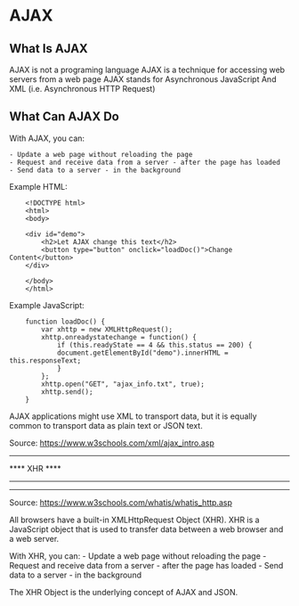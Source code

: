 
# AJAX

## What Is AJAX

AJAX is not a programing language
AJAX is a technique for accessing web servers from a web page
AJAX stands for Asynchronous JavaScript And XML (i.e. Asynchronous HTTP Request)

## What Can AJAX Do

With AJAX, you can:

    - Update a web page without reloading the page
    - Request and receive data from a server - after the page has loaded
    - Send data to a server - in the background
    
Example HTML:

        <!DOCTYPE html>
        <html>
        <body>

        <div id="demo">
            <h2>Let AJAX change this text</h2>
            <button type="button" onclick="loadDoc()">Change Content</button>
        </div>

        </body>
        </html> 


Example JavaScript:

        function loadDoc() {
            var xhttp = new XMLHttpRequest();
            xhttp.onreadystatechange = function() {
                if (this.readyState == 4 && this.status == 200) {
                document.getElementById("demo").innerHTML = this.responseText;
                }
            };
            xhttp.open("GET", "ajax_info.txt", true);
            xhttp.send();
        }


AJAX applications might use XML to transport data, but it is equally common to transport data as plain text or JSON text.


Source: https://www.w3schools.com/xml/ajax_intro.asp 

*****************************************************************************
****                            XHR                                     ****
*****************************************************************************
*****************************************************************************

Source: https://www.w3schools.com/whatis/whatis_http.asp 


All browsers have a built-in XMLHttpRequest Object (XHR). XHR is a JavaScript object that is used to transfer data between a web browser and a web server.


With XHR, you can:
    - Update a web page without reloading the page
    - Request and receive data from a server - after the page has loaded
    - Send data to a server - in the background


The XHR Object is the underlying concept of AJAX and JSON.


